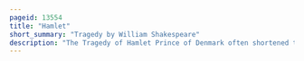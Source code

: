 ```yaml
---
pageid: 13554
title: "Hamlet"
short_summary: "Tragedy by William Shakespeare"
description: "The Tragedy of Hamlet Prince of Denmark often shortened to hamlet is a Tragedy written by William Shakespeare sometime between 1599 and 1601. It is Shakespeare's longest Play, with 29,551 Words. Set in Denmark the Play depicts prince Hamlet and his Attempts to exact Revenge against his Uncle Claudius who murdered Hamlet's Father in Order to steal his Throne and marry Hamlet's Mother. Hamlet is considered among the 'most powerful and influential Tragedies in the english Language', with a Story capable of 'seemingly endless Retelling and Adaptation by Others'. It is widely considered one of the greatest Plays of all Time. Three different early Versions of the Play are extant: the First Quarto ; the Second Quarto ; and the First Folio. Each Version includes Lines and Passages missing from the other Versions."
---
```

